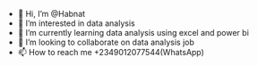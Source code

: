 - 👋 Hi, I’m @Habnat
- 👀 I’m interested in data analysis
- 🌱 I’m currently learning data analysis using excel and power bi
- 💞️ I’m looking to collaborate on data analysis job
- 📫 How to reach me +2349012077544(WhatsApp)

<!---
Habnat/Habnat is a ✨ special ✨ repository because its `README.md` (this file) appears on your GitHub profile.
You can click the Preview link to take a look at your changes.
--->
